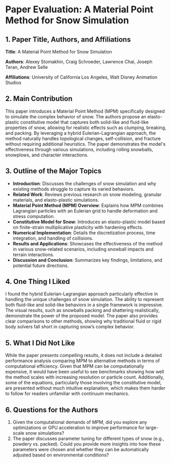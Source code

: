 # Paper Evaluation: A Material Point Method for Snow Simulation

## 1. Paper Title, Authors, and Affiliations

**Title**: A Material Point Method for Snow Simulation

**Authors**: Alexey Stomakhin, Craig Schroeder, Lawrence Chai, Joseph Teran, Andrew Selle

**Affiliations**: University of California Los Angeles, Walt Disney Animation Studios

## 2. Main Contribution

This paper introduces a Material Point Method (MPM) specifically designed to simulate the complex behavior of snow. The authors propose an elasto-plastic constitutive model that captures both solid-like and fluid-like properties of snow, allowing for realistic effects such as clumping, breaking, and packing. By leveraging a hybrid Eulerian-Lagrangian approach, the method naturally handles topological changes, self-collision, and fracture without requiring additional heuristics. The paper demonstrates the model's effectiveness through various simulations, including rolling snowballs, snowplows, and character interactions.

## 3. Outline of the Major Topics

- **Introduction**: Discusses the challenges of snow simulation and why existing methods struggle to capture its varied behaviors.
- **Related Work**: Reviews previous research on snow modeling, granular materials, and elasto-plastic simulations.
- **Material Point Method (MPM) Overview**: Explains how MPM combines Lagrangian particles with an Eulerian grid to handle deformation and stress computation.
- **Constitutive Model for Snow**: Introduces an elasto-plastic model based on finite-strain multiplicative plasticity with hardening effects.
- **Numerical Implementation**: Details the discretization process, time integration, and handling of collisions.
- **Results and Applications**: Showcases the effectiveness of the method in various snow-related scenarios, including snowball impacts and terrain interactions.
- **Discussion and Conclusion**: Summarizes key findings, limitations, and potential future directions.

## 4. One Thing I Liked

I found the hybrid Eulerian-Lagrangian approach particularly effective in handling the unique challenges of snow simulation. The ability to represent both fluid-like and solid-like behaviors in a single framework is impressive. The visual results, such as snowballs packing and shattering realistically, demonstrate the power of the proposed model. The paper also provides clear comparisons to other methods, showing why traditional fluid or rigid body solvers fall short in capturing snow’s complex behavior.

## 5. What I Did Not Like

While the paper presents compelling results, it does not include a detailed performance analysis comparing MPM to alternative methods in terms of computational efficiency. Given that MPM can be computationally expensive, it would have been useful to see benchmarks showing how well the method scales with increasing resolution or particle count. Additionally, some of the equations, particularly those involving the constitutive model, are presented without much intuitive explanation, which makes them harder to follow for readers unfamiliar with continuum mechanics.

## 6. Questions for the Authors

1. Given the computational demands of MPM, did you explore any optimizations or GPU acceleration to improve performance for large-scale snow simulations?
2. The paper discusses parameter tuning for different types of snow (e.g., powdery vs. packed). Could you provide more insights into how these parameters were chosen and whether they can be automatically adjusted based on environmental conditions?